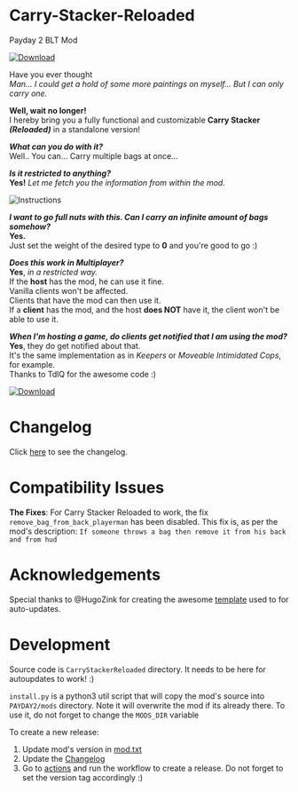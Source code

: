 # Carry-Stacker-Reloaded
Payday 2 BLT Mod

[![Download](img/downloadButton.png)](https://github.com/enragedpixel/Carry-Stacker-Reloaded/releases/latest/download/CarryStackerReloaded.zip)

Have you ever thought  
*Man... I could get a hold of some more paintings on myself... But I can only carry one.*

**Well, wait no longer!**  
I hereby bring you a fully functional and customizable **Carry Stacker *(Reloaded)*** in a standalone version! 

***What can you do with it?***  
Well.. You can... Carry multiple bags at once...

***Is it restricted to anything?***  
**Yes!** *Let me fetch you the information from within the mod.*  

![Instructions](img/modDescription.png)

***I want to go full nuts with this. Can I carry an infinite amount of bags somehow?***  
**Yes.**  
Just set the weight of the desired type to **0** and you're good to go :)

***Does this work in Multiplayer?***  
**Yes**, *in a restricted way.*  
If the **host** has the mod, he can use it fine.  
Vanilla clients won't be affected.  
Clients that have the mod can then use it.  
If a **client** has the mod, and the host **does NOT** have it, the client won't be able to use it.  

***When I'm hosting a game, do clients get notified that I am using the mod?***  
**Yes**, they do get notified about that.  
It's the same implementation as in *Keepers* or *Moveable Intimidated Cops*, for example.  
Thanks to TdlQ for the awesome code :)

[![Download](img/downloadButton.png)](https://github.com/enragedpixel/Carry-Stacker-Reloaded/releases/latest/download/CarryStackerReloaded.zip)

# Changelog
Click [here](https://htmlpreview.github.io/?https://github.com/enragedpixel/Carry-Stacker-Reloaded/blob/master/.github/Changelog.md) to see the changelog.

# Compatibility Issues
**The Fixes**: For Carry Stacker Reloaded to work, the fix `remove_bag_from_back_playerman` has been disabled. This fix is, as per the mod's description: `If someone throws a bag then remove it from his back and from hud`

# Acknowledgements
Special thanks to @HugoZink for creating the awesome [template](https://github.com/HugoZink/PD2AutoUpdateExample) used to for auto-updates.

# Development
Source code is `CarryStackerReloaded` directory. It needs to be here for autoupdates to work! :)

`install.py` is a python3 util script that will copy the mod's source into `PAYDAY2/mods` directory. Note it will overwrite the mod if its already there. To use it, do not forget to change the `MODS_DIR` variable

To create a new release:
1. Update mod's version in [mod.txt](https://github.com/enragedpixel/Carry-Stacker-Reloaded/blob/master/CarryStackerReloaded/mod.txt)
2. Update the [Changelog](https://github.com/enragedpixel/Carry-Stacker-Reloaded/blob/master/.github/Changelog.md)
3. Go to [actions](https://github.com/enragedpixel/Carry-Stacker-Reloaded/actions/workflows/release.yml) and run the workflow to create a release. Do not forget to set the version tag accordingly :)